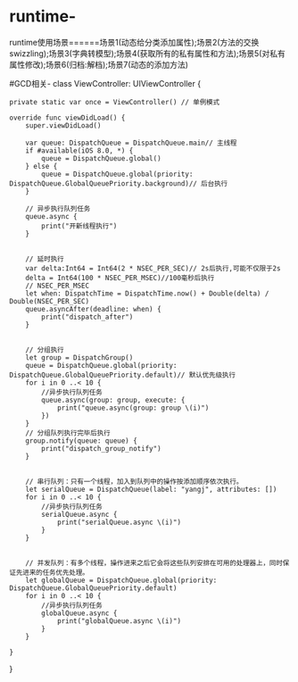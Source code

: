 # runtime-
runtime使用场景======场景1(动态给分类添加属性);场景2(方法的交换swizzling);场景3(字典转模型);场景4(获取所有的私有属性和方法);场景5(对私有属性修改);场景6(归档:解档);场景7(动态的添加方法)

#GCD相关-
class ViewController: UIViewController {
    
    private static var once = ViewController() // 单例模式
    
    override func viewDidLoad() {
        super.viewDidLoad()
        
        var queue: DispatchQueue = DispatchQueue.main// 主线程
        if #available(iOS 8.0, *) {
            queue = DispatchQueue.global()
        } else {
            queue = DispatchQueue.global(priority: DispatchQueue.GlobalQueuePriority.background)// 后台执行
        }
        
        // 异步执行队列任务
        queue.async {
            print("开新线程执行")
        }
        
        
        // 延时执行
        var delta:Int64 = Int64(2 * NSEC_PER_SEC)// 2s后执行,可能不仅限于2s
        delta = Int64(100 * NSEC_PER_MSEC)//100毫秒后执行
        // NSEC_PER_MSEC
        let when: DispatchTime = DispatchTime.now() + Double(delta) / Double(NSEC_PER_SEC)
        queue.asyncAfter(deadline: when) {
            print("dispatch_after")
        }
        
    
        // 分组执行
        let group = DispatchGroup()
        queue = DispatchQueue.global(priority: DispatchQueue.GlobalQueuePriority.default)// 默认优先级执行
        for i in 0 ..< 10 {
            //异步执行队列任务
            queue.async(group: group, execute: {
                print("queue.async(group: group \(i)")
            })
        }
        // 分组队列执行完毕后执行
        group.notify(queue: queue) {
            print("dispatch_group_notify")
        }
        
        
        // 串行队列：只有一个线程，加入到队列中的操作按添加顺序依次执行。
        let serialQueue = DispatchQueue(label: "yangj", attributes: [])
        for i in 0 ..< 10 {
            //异步执行队列任务
            serialQueue.async {
                print("serialQueue.async \(i)")
            }
        }
        
        
        // 并发队列：有多个线程，操作进来之后它会将这些队列安排在可用的处理器上，同时保证先进来的任务优先处理。
        let globalQueue = DispatchQueue.global(priority: DispatchQueue.GlobalQueuePriority.default)
        for i in 0 ..< 10 {
            //异步执行队列任务
            globalQueue.async {
                print("globalQueue.async \(i)")
            }
        }
        
    }
    
}
